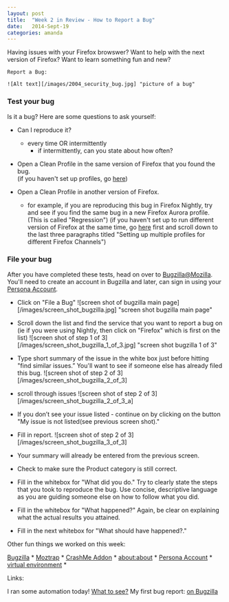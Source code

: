 ```yaml
---
layout: post
title:  "Week 2 in Review - How to Report a Bug"
date:   2014-Sept-19
categories: amanda
---
```


Having issues with your Firefox browswer?  Want to help with the next version of Firefox?  Want to learn something fun and new? 


	Report a Bug:

	![Alt text][/images/2004_security_bug.jpg] "picture of a bug"


### Test your bug

Is it a bug?  Here are some questions to ask yourself:
* Can I reproduce it?
	- every time OR intermittently
		- if intermittently, can you state about how often?
* Open a Clean Profile in the same version of Firefox that you found the bug.  
(if you haven't set up profiles, go [here](https://support.mozilla.org/en-US/kb/profile-manager-create-and-remove-firefox-profiles))

* Open a Clean Profile in another version of Firefox.
	- for example, if you are reproducing this bug in Firefox Nightly, try and see if you find the same bug in a new Firefox Aurora profile.  (This is called "Regression") (if you haven't set up to run different version of Firefox at the same time, go [here](https://developer.mozilla.org/en-US/docs/Mozilla/Multiple_Firefox_Profiles) first and scroll down to the last three paragraphs titled "Setting up multiple profiles for different Firefox Channels")

### File your bug

After you have completed these tests, head on over to [Bugzilla@Mozilla](https://bugzilla.mozilla.org/).  You'll need to create an account in Bugzilla and later, can sign in using your [Persona Account](https://support.mozilla.org/en-US/kb/what-is-persona-and-how-does-it-work).

* Click on "File a Bug"
![screen shot of bugzilla main page][/images/screen_shot_bugzilla.jpg] "screen shot bugzilla main page"

* Scroll down the list and find the service that you want to report a bug on (ie if you were using Nightly, then click on "Firefox" which is first on the list)
![screen shot of step 1 of 3][/images/screen_shot_bugzilla_1_of_3.jpg] "screen shot bugzilla 1 of 3"

* Type short summary of the issue in the white box just before hitting "find similar issues.”  You'll want to see if someone else has already filed this bug.
![screen shot of step 2 of 3][/images/screen_shot_bugzilla_2_of_3]
- scroll through issues
![screen shot of step 2 of 3][/images/screen_shot_bugzilla_2_of_3_a]

* If you don’t see your issue listed - continue on by clicking on the button "My issue is not listed(see previous screen shot)."

* Fill in report.
![screen shot of step 2 of 3][/images/screen_shot_bugzilla_3_of_3]
- Your summary will already be entered from the previous screen.

- Check to make sure the Product category is still correct.

- Fill in the whitebox for "What did you do."  Try to clearly state the steps that you took to reproduce the bug.  Use
concise, descriptive language as you are guiding someone else on how to follow what you did.

- Fill in the whitebox for "What happened?"  Again, be clear on explaining what the actual results you attained.

- Fill in the next whitebox for "What should have happened?."  

Other fun things we worked on this week:

[Bugzilla](https://bugzilla.mozilla.org/) * [Moztrap](https://moztrap.mozilla.org/runtests/) * [CrashMe Addon](https://code.google.com/p/crashme/) * [about:about](about:about) * [Persona Account](https://www.mozilla.org/en-US/persona/) * [virtual environment](http://docs.python-guide.org/en/latest/dev/virtualenvs/) * 

Links:

I ran some automation today!  [What to see?](mozmill-crowd.blargon7.com/#/functional/report/2f982f72826307fed840a3b11c3b84a1)
My first bug report:  [on Bugzilla](https://bugzilla.mozilla.org/show_bug.cgi?id=1068376)


